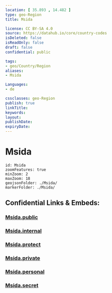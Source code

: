 ```yaml
---
location: [ 35.893 , 14.482 ] 
type: geo-Region
title: Msida

license: CC BY-SA 4.0
source: https://datahub.io/core/country-codes
isDeleted: false
isReadOnly: false
draft: false
confidential: public

tags:
- geo/Country/Region
aliases:
- Msida

Languages:
- de

cssclasses: geo-Region
publish: true
linkTitle: 
keywords: 
layout: 
publishDate: 
expiryDate: 
---
```


# Msida

```leaflet
id: Msida
zoomFeatures: true 
minZoom: 2 
maxZoom: 18
geojsonFolder: ./Msida/
markerFolder: ./Msida/
```


## Confidential Links & Embeds: 

### [Msida.public](/_public/\Earth\Continent\Europe\Europe~South\Malta\Cities~MaltaMsida.public.md) 

### [Msida.internal](/_internal/\Earth\Continent\Europe\Europe~South\Malta\Cities~MaltaMsida.internal.md) 

### [Msida.protect](/_protect/\Earth\Continent\Europe\Europe~South\Malta\Cities~MaltaMsida.protect.md) 

### [Msida.private](/_private/\Earth\Continent\Europe\Europe~South\Malta\Cities~MaltaMsida.private.md) 

### [Msida.personal](/_personal/\Earth\Continent\Europe\Europe~South\Malta\Cities~MaltaMsida.personal.md) 

### [Msida.secret](/_secret/\Earth\Continent\Europe\Europe~South\Malta\Cities~MaltaMsida.secret.md)

